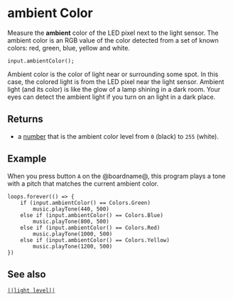 # ambient Color

Measure the **ambient** color of the LED pixel next to the light sensor.
The ambient color is an RGB value of the color detected from a set of known colors:
red, green, blue, yellow and white.

```sig
input.ambientColor();
```
Ambient color is the color of light near or surrounding some spot. In this case, the colored
light is from the LED pixel near the light sensor. Ambient light (and its color) is like the
glow of a lamp shining in a dark room. Your eyes can detect the ambient light if you turn
on an light in a dark place. 

## Returns

* a [number](/types/number) that is the ambient color level from ``0`` (black) to ``255`` (white).

## Example

When you press button `A` on the @boardname@, this
program plays a tone with a pitch that matches the current ambient color.

```blocks
loops.forever(() => {
    if (input.ambientColor() == Colors.Green)
        music.playTone(440, 500)
    else if (input.ambientColor() == Colors.Blue)
        music.playTone(800, 500)
    else if (input.ambientColor() == Colors.Red)
        music.playTone(1000, 500)
    else if (input.ambientColor() == Colors.Yellow)
        music.playTone(1200, 500)
})
```

## See also

[``||light level||``](/reference/input/light-level)

